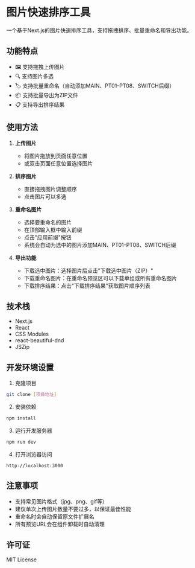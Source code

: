 # 图片快速排序工具

一个基于Next.js的图片快速排序工具，支持拖拽排序、批量重命名和导出功能。

## 功能特点

- 🖼️ 支持拖拽上传图片
- 🔍 支持图片多选
- 🏷️ 支持批量重命名（自动添加MAIN、PT01-PT08、SWITCH后缀）
- 📦 支持批量导出为ZIP文件
- 📋 支持导出排序结果


## 使用方法

1. **上传图片**
   - 将图片拖放到页面任意位置
   - 或双击页面任意位置选择图片

2. **排序图片**
   - 直接拖拽图片调整顺序
   - 点击图片可以多选

3. **重命名图片**
   - 选择要重命名的图片
   - 在顶部输入框中输入前缀
   - 点击"应用前缀"按钮
   - 系统会自动为选中的图片添加MAIN、PT01-PT08、SWITCH后缀

4. **导出功能**
   - 下载选中图片：选择图片后点击"下载选中图片（ZIP）"
   - 下载重命名图片：在重命名预览区可以下载单组或所有重命名图片
   - 下载排序结果：点击"下载排序结果"获取图片顺序列表

## 技术栈

- Next.js
- React
- CSS Modules
- react-beautiful-dnd
- JSZip

## 开发环境设置

1. 克隆项目
```bash
git clone [项目地址]
```

2. 安装依赖
```bash
npm install
```

3. 运行开发服务器
```bash
npm run dev
```

4. 打开浏览器访问
```
http://localhost:3000
```

## 注意事项

- 支持常见图片格式（jpg、png、gif等）
- 建议单次上传图片数量不要过多，以保证最佳性能
- 重命名时会自动保留原文件扩展名
- 所有预览URL会在组件卸载时自动清理

## 许可证

MIT License 